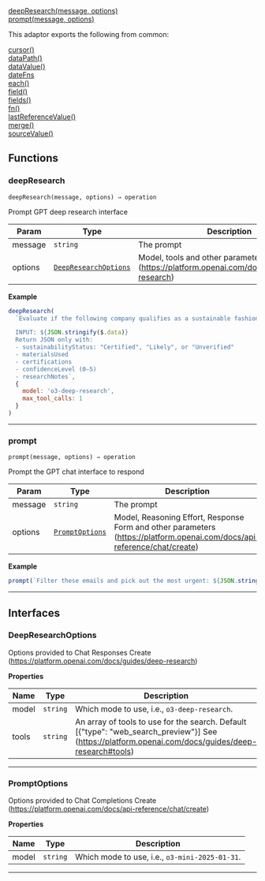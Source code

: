<dl>
<dt>
    <a href="#deepresearch">deepResearch(message, options)</a></dt>
<dt>
    <a href="#prompt">prompt(message, options)</a></dt>
</dl>


This adaptor exports the following from common:
<dl>
<dt>
    <a href="/adaptors/packages/common-docs#cursor">cursor()</a>
</dt>
<dt>
    <a href="/adaptors/packages/common-docs#datapath">dataPath()</a>
</dt>
<dt>
    <a href="/adaptors/packages/common-docs#datavalue">dataValue()</a>
</dt>
<dt>
    <a href="/adaptors/packages/common-docs#datefns">dateFns</a>
</dt>
<dt>
    <a href="/adaptors/packages/common-docs#each">each()</a>
</dt>
<dt>
    <a href="/adaptors/packages/common-docs#field">field()</a>
</dt>
<dt>
    <a href="/adaptors/packages/common-docs#fields">fields()</a>
</dt>
<dt>
    <a href="/adaptors/packages/common-docs#fn">fn()</a>
</dt>
<dt>
    <a href="/adaptors/packages/common-docs#lastreferencevalue">lastReferenceValue()</a>
</dt>
<dt>
    <a href="/adaptors/packages/common-docs#merge">merge()</a>
</dt>
<dt>
    <a href="/adaptors/packages/common-docs#sourcevalue">sourceValue()</a>
</dt></dl>

## Functions
### deepResearch

<p><code>deepResearch(message, options) ⇒ operation</code></p>

Prompt GPT deep research interface


| Param | Type | Description |
| --- | --- | --- |
| message | <code>string</code> | The prompt |
| options | [<code>DeepResearchOptions</code>](#deepresearchoptions) | Model, tools and other parameters (https://platform.openai.com/docs/guides/deep-research) |


**Example**
```js
deepResearch(
  `Evaluate if the following company qualifies as a sustainable fashion brand:

  INPUT: ${JSON.stringify($.data)}
  Return JSON only with:
  - sustainabilityStatus: "Certified", "Likely", or "Unverified"
  - materialsUsed
  - certifications
  - confidenceLevel (0–5)
  - researchNotes`,
  {
    model: 'o3-deep-research',
    max_tool_calls: 1
  }
)
```

* * *

### prompt

<p><code>prompt(message, options) ⇒ operation</code></p>

Prompt the GPT chat interface to respond


| Param | Type | Description |
| --- | --- | --- |
| message | <code>string</code> | The prompt |
| options | [<code>PromptOptions</code>](#promptoptions) | Model, Reasoning Effort, Response Form and other parameters (https://platform.openai.com/docs/api-reference/chat/create) |


**Example**
```js
prompt(`Filter these emails and pick out the most urgent: ${JSON.stringify($.data)}`);
```

* * *


##  Interfaces

### DeepResearchOptions

Options provided to Chat Responses Create (https://platform.openai.com/docs/guides/deep-research)


**Properties**

| Name | Type | Description |
| --- | --- | --- |
| model | <code>string</code> | Which mode to use, i.e., `o3-deep-research`. |
| tools | <code>string</code> | An array of tools to use for the search. Default [{"type": "web_search_preview"}] See (https://platform.openai.com/docs/guides/deep-research#tools) |


* * *

### PromptOptions

Options provided to Chat Completions Create (https://platform.openai.com/docs/api-reference/chat/create)


**Properties**

| Name | Type | Description |
| --- | --- | --- |
| model | <code>string</code> | Which mode to use, i.e., `o3-mini-2025-01-31`. |


* * *

